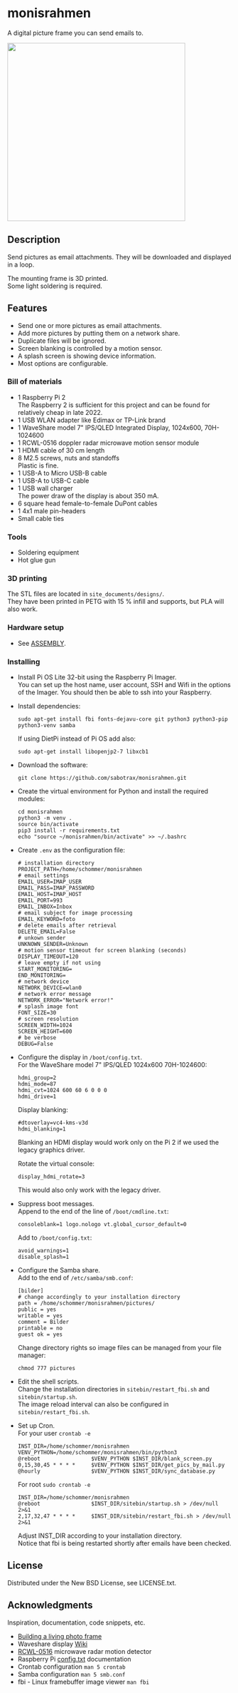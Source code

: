# monisrahmen

A digital picture frame you can send emails to.

<img src="site_documents/pictures/assembled.jpg" width="400">

## Description

Send pictures as email attachments.
They will be downloaded and displayed in a loop.  

The mounting frame is 3D printed.  
Some light soldering is required.

## Features

* Send one or more pictures as email attachments.
* Add more pictures by putting them on a network share.
* Duplicate files will be ignored.
* Screen blanking is controlled by a motion sensor.
* A splash screen is showing device information.
* Most options are configurable.

### Bill of materials

* 1 Raspberry Pi 2  
  The Raspberry 2 is sufficient for this project and can be found for relatively cheap in late 2022.
* 1 USB WLAN adapter like Edimax or TP-Link brand
* 1 WaveShare model 7" IPS/QLED Integrated Display, 1024x600, 70H-1024600
* 1 RCWL-0516 doppler radar microwave motion sensor module
* 1 HDMI cable of 30 cm length
* 8 M2.5 screws, nuts and standoffs  
  Plastic is fine.
* 1 USB-A to Micro USB-B cable
* 1 USB-A to USB-C cable
* 1 USB wall charger  
  The power draw of the display is about 350 mA.
* 6 square head female-to-female DuPont cables
* 1 4x1 male pin-headers
* Small cable ties

### Tools

* Soldering equipment
* Hot glue gun

### 3D printing

The STL files are located in ``site_documents/designs/``.  
They have been printed in PETG with 15 % infill and supports, but PLA will also work.

### Hardware setup

* See [ASSEMBLY](site_documents/ASSEMBLY.md).

### Installing

* Install Pi OS Lite 32-bit using the Raspberry Pi Imager.  
  You can set up the host name, user account, SSH and Wifi in the options of the Imager.
  You should then be able to ssh into your Raspberry.

* Install dependencies:
    ```
    sudo apt-get install fbi fonts-dejavu-core git python3 python3-pip python3-venv samba
    ```

    If using DietPi instead of Pi OS add also:
    ```
    sudo apt-get install libopenjp2-7 libxcb1
    ```

* Download the software:
    ```
    git clone https://github.com/sabotrax/monisrahmen.git
    ```

* Create the virtual environment for Python and install the required modules:
    ```
    cd monisrahmen
    python3 -m venv .
    source bin/activate
    pip3 install -r requirements.txt
    echo "source ~/monisrahmen/bin/activate" >> ~/.bashrc
    ```

* Create ``.env`` as the configuration file:
    ```
    # installation directory
    PROJECT_PATH=/home/schommer/monisrahmen
    # email settings
    EMAIL_USER=IMAP_USER
    EMAIL_PASS=IMAP_PASSWORD
    EMAIL_HOST=IMAP_HOST
    EMAIL_PORT=993
    EMAIL_INBOX=Inbox
    # email subject for image processing
    EMAIL_KEYWORD=foto
    # delete emails after retrieval
    DELETE_EMAIL=False
    # unkown sender
    UNKNOWN_SENDER=Unknown
    # motion sensor timeout for screen blanking (seconds)
    DISPLAY_TIMEOUT=120
    # leave empty if not using
    START_MONITORING=
    END_MONITORING=
    # network device
    NETWORK_DEVICE=wlan0
    # network error message
    NETWORK_ERROR="Network error!"
    # splash image font
    FONT_SIZE=30
    # screen resolution
    SCREEN_WIDTH=1024
    SCREEN_HEIGHT=600
    # be verbose
    DEBUG=False
    ```

* Configure the display in ``/boot/config.txt``.  
    For the WaveShare model 7" IPS/QLED 1024x600 70H-1024600:
    ```
    hdmi_group=2
    hdmi_mode=87
    hdmi_cvt=1024 600 60 6 0 0 0
    hdmi_drive=1
    ```

    Display blanking:
    ```
    #dtoverlay=vc4-kms-v3d
    hdmi_blanking=1
    ```
    Blanking an HDMI display would work only on the Pi 2 if we used the legacy graphics driver.

    Rotate the virtual console:
    ```
    display_hdmi_rotate=3
    ```
    This would also only work with the legacy driver.

* Suppress boot messages.  
    Append to the end of the line of ``/boot/cmdline.txt``:
    ```
    consoleblank=1 logo.nologo vt.global_cursor_default=0
    ```

    Add to ``/boot/config.txt``:
    ```
    avoid_warnings=1
    disable_splash=1
    ```

* Configure the Samba share.  
    Add to the end of ``/etc/samba/smb.conf``:
    ```
    [bilder]
    # change accordingly to your installation directory
    path = /home/schommer/monisrahmen/pictures/
    public = yes
    writable = yes
    comment = Bilder
    printable = no
    guest ok = yes
    ```

    Change directory rights so image files can be managed from your file manager:
    ```
    chmod 777 pictures
    ```

* Edit the shell scripts.  
    Change the installation directories in ``sitebin/restart_fbi.sh`` and ``sitebin/startup.sh``.  
    The image reload interval can also be configured in ``sitebin/restart_fbi.sh``.

* Set up Cron.  
    For your user ``crontab -e``
    ```
    INST_DIR=/home/schommer/monisrahmen
    VENV_PYTHON=/home/schommer/monisrahmen/bin/python3
    @reboot                $VENV_PYTHON $INST_DIR/blank_screen.py
    0,15,30,45 * * * *     $VENV_PYTHON $INST_DIR/get_pics_by_mail.py
    @hourly                $VENV_PYTHON $INST_DIR/sync_database.py
    ```

    For root ``sudo crontab -e``
    ```
    INST_DIR=/home/schommer/monisrahmen
    @reboot                $INST_DIR/sitebin/startup.sh > /dev/null 2>&1
    2,17,32,47 * * * *     $INST_DIR/sitebin/restart_fbi.sh > /dev/null 2>&1
    ```

    Adjust INST_DIR according to your installation directory.  
    Notice that fbi is being restarted shortly after emails have been checked.

## License

Distributed under the New BSD License, see LICENSE.txt.

## Acknowledgments

Inspiration, documentation, code snippets, etc.
* [Building a living photo frame](https://www.ofbrooklyn.com/2014/01/2/building-photo-frame-raspberry-pi-motion-detector/)
* Waveshare display [Wiki](https://www.waveshare.com/wiki/70H-1024600) 
* [RCWL-0516](https://wolles-elektronikkiste.de/en/rcwl-0516-microwave-radar-motion-detector) microwave radar motion detector
* Raspberry Pi [config.txt](https://www.raspberrypi.com/documentation/computers/config_txt.html) documentation
* Crontab configuration ``man 5 crontab``
* Samba configuration ``man 5 smb.conf``
* fbi - Linux framebuffer image viewer ``man fbi``
